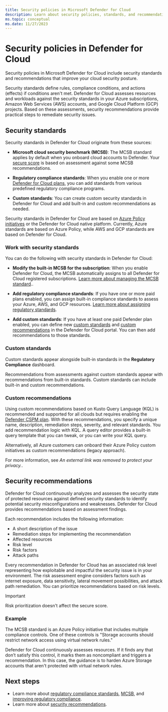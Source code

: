 ```yaml
---
title: Security policies in Microsoft Defender for Cloud 
description: Learn about security policies, standards, and recommendations to improve your cloud security posture in Microsoft Defender for Cloud.
ms.topic: conceptual
ms.date: 11/27/2023
---
```


# Security policies in Defender for Cloud

Security policies in Microsoft Defender for Cloud include security standards and recommendations that improve your cloud security posture.

Security standards define rules, compliance conditions, and actions (effects) if conditions aren't met. Defender for Cloud assesses resources and workloads against the security standards in your Azure subscriptions, Amazon Web Services (AWS) accounts, and Google Cloud Platform (GCP) projects. Based on these assessments, security recommendations provide practical steps to remediate security issues.

## Security standards

Security standards in Defender for Cloud originate from these sources:

- **Microsoft cloud security benchmark (MCSB)**: The MCSB standard applies by default when you onboard cloud accounts to Defender. Your [secure score](secure-score-security-controls.md) is based on assessment against some MCSB recommendations.

- **Regulatory compliance standards**: When you enable one or more [Defender for Cloud plans](defender-for-cloud-introduction.md), you can add standards from various predefined regulatory compliance programs.

- **Custom standards**: You can create custom security standards in Defender for Cloud and add built-in and custom recommendations as needed.

Security standards in Defender for Cloud are based on [Azure Policy](/azure/governance/policy/overview) [initiatives](/azure/governance/policy/concepts/initiative-definition-structure) or the Defender for Cloud native platform. Currently, Azure standards are based on Azure Policy, while AWS and GCP standards are based on Defender for Cloud.

### Work with security standards

You can do the following with security standards in Defender for Cloud:

- **Modify the built-in MCSB for the subscription**: When you enable Defender for Cloud, the MCSB automatically assigns to all Defender for Cloud registered subscriptions. [Learn more about managing the MCSB standard](manage-mcsb.md)..

- **Add regulatory compliance standards**: If you have one or more paid plans enabled, you can assign built-in compliance standards to assess your Azure, AWS, and GCP resources. [Learn more about assigning regulatory standards](update-regulatory-compliance-packages.yml).

- **Add custom standards**: If you have at least one paid Defender plan enabled, you can define new [custom standards](custom-security-policies.md) and [custom recommendations](create-custom-recommendations.md) in the Defender for Cloud portal. You can then add recommendations to those standards.

### Custom standards

Custom standards appear alongside built-in standards in the **Regulatory Compliance** dashboard.

Recommendations from assessments against custom standards appear with recommendations from built-in standards. Custom standards can include built-in and custom recommendations.

### Custom recommendations

Using custom recommendations based on Kusto Query Language (KQL) is recommended and supported for all clouds but requires enabling the [Defender CSPM plan](concept-cloud-security-posture-management.md). With these recommendations, you specify a unique name, description, remediation steps, severity, and relevant standards. You add recommendation logic with KQL. A query editor provides a built-in query template that you can tweak, or you can write your KQL query.

Alternatively, all Azure customers can onboard their Azure Policy custom initiatives as custom recommendations (legacy approach).

For more information, see *An external link was removed to protect your privacy.*.

## Security recommendations

Defender for Cloud continuously analyzes and assesses the security state of protected resources against defined security standards to identify potential security misconfigurations and weaknesses. Defender for Cloud provides recommendations based on assessment findings.

Each recommendation includes the following information:

- A short description of the issue
- Remediation steps for implementing the recommendation
- Affected resources
- Risk level
- Risk factors
- Attack paths

Every recommendation in Defender for Cloud has an associated risk level representing how exploitable and impactful the security issue is in your environment. The risk assessment engine considers factors such as internet exposure, data sensitivity, lateral movement possibilities, and attack path remediation. You can prioritize recommendations based on risk levels.

> [!IMPORTANT]
> Risk prioritization doesn't affect the secure score.

### Example

The MCSB standard is an Azure Policy initiative that includes multiple compliance controls. One of these controls is "Storage accounts should restrict network access using virtual network rules."

Defender for Cloud continuously assesses resources. If it finds any that don’t satisfy this control, it marks them as noncompliant and triggers a recommendation. In this case, the guidance is to harden Azure Storage accounts that aren't protected with virtual network rules.

## Next steps

- Learn more about [regulatory compliance standards](concept-regulatory-compliance-standards.md), [MCSB](concept-regulatory-compliance.md), and [improving regulatory compliance](regulatory-compliance-dashboard.md).
- Learn more about [security recommendations](review-security-recommendations.md).

